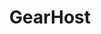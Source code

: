 ---
codehost: https://github.com/gearhost
facebook: https://facebook.com/gearhost
logohandle: gearhost
sort: gearhost
title: GearHost
twitter: https://x.com/gearhost
website: https://www.gearhost.com/
---